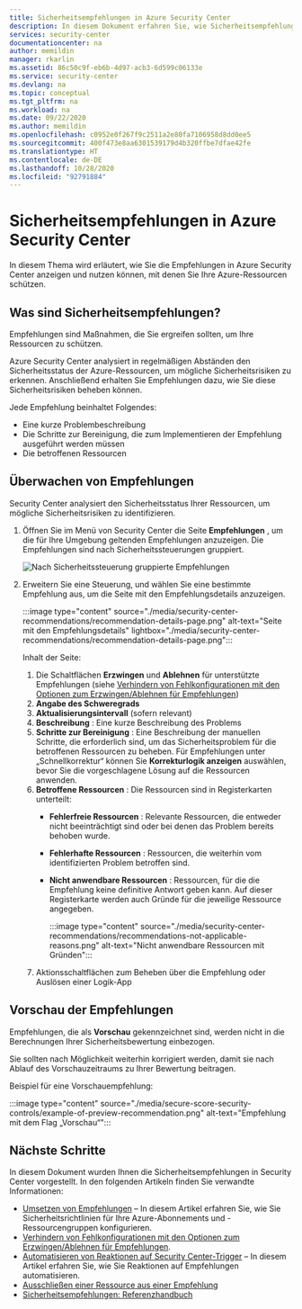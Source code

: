 ```yaml
---
title: Sicherheitsempfehlungen in Azure Security Center
description: In diesem Dokument erfahren Sie, wie Sicherheitsempfehlungen in Azure Security Center Ihnen helfen, Ihre Azure-Ressourcen zu schützen und Ihre Sicherheitsrichtlinien einzuhalten.
services: security-center
documentationcenter: na
author: memildin
manager: rkarlin
ms.assetid: 86c50c9f-eb6b-4d97-acb3-6d599c06133e
ms.service: security-center
ms.devlang: na
ms.topic: conceptual
ms.tgt_pltfrm: na
ms.workload: na
ms.date: 09/22/2020
ms.author: memildin
ms.openlocfilehash: c0952e0f267f9c2511a2e80fa7106958d8dd0ee5
ms.sourcegitcommit: 400f473e8aa6301539179d4b320ffbe7dfae42fe
ms.translationtype: HT
ms.contentlocale: de-DE
ms.lasthandoff: 10/28/2020
ms.locfileid: "92791884"
---
```

# <a name="security-recommendations-in-azure-security-center"></a>Sicherheitsempfehlungen in Azure Security Center 
In diesem Thema wird erläutert, wie Sie die Empfehlungen in Azure Security Center anzeigen und nutzen können, mit denen Sie Ihre Azure-Ressourcen schützen.


## <a name="what-are-security-recommendations"></a>Was sind Sicherheitsempfehlungen?

Empfehlungen sind Maßnahmen, die Sie ergreifen sollten, um Ihre Ressourcen zu schützen.

Azure Security Center analysiert in regelmäßigen Abständen den Sicherheitsstatus der Azure-Ressourcen, um mögliche Sicherheitsrisiken zu erkennen. Anschließend erhalten Sie Empfehlungen dazu, wie Sie diese Sicherheitsrisiken beheben können.

Jede Empfehlung beinhaltet Folgendes:

- Eine kurze Problembeschreibung
- Die Schritte zur Bereinigung, die zum Implementieren der Empfehlung ausgeführt werden müssen
- Die betroffenen Ressourcen

## <a name="monitor-recommendations"></a>Überwachen von Empfehlungen<a name="monitor-recommendations"></a>

Security Center analysiert den Sicherheitsstatus Ihrer Ressourcen, um mögliche Sicherheitsrisiken zu identifizieren. 

1. Öffnen Sie im Menü von Security Center die Seite **Empfehlungen** , um die für Ihre Umgebung geltenden Empfehlungen anzuzeigen. Die Empfehlungen sind nach Sicherheitssteuerungen gruppiert.

      ![Nach Sicherheitssteuerung gruppierte Empfehlungen](./media/security-center-recommendations/view-recommendations.png)

1. Erweitern Sie eine Steuerung, und wählen Sie eine bestimmte Empfehlung aus, um die Seite mit den Empfehlungsdetails anzuzeigen.

    :::image type="content" source="./media/security-center-recommendations/recommendation-details-page.png" alt-text="Seite mit den Empfehlungsdetails" lightbox="./media/security-center-recommendations/recommendation-details-page.png":::

    Inhalt der Seite:

    1. Die Schaltflächen **Erzwingen** und **Ablehnen** für unterstützte Empfehlungen (siehe [Verhindern von Fehlkonfigurationen mit den Optionen zum Erzwingen/Ablehnen für Empfehlungen](prevent-misconfigurations.md))
    1. **Angabe des Schweregrads**
    1. **Aktualisierungsintervall** (sofern relevant) 
    1. **Beschreibung** : Eine kurze Beschreibung des Problems
    1. **Schritte zur Bereinigung** : Eine Beschreibung der manuellen Schritte, die erforderlich sind, um das Sicherheitsproblem für die betroffenen Ressourcen zu beheben. Für Empfehlungen unter „Schnellkorrektur“ können Sie **Korrekturlogik anzeigen** auswählen, bevor Sie die vorgeschlagene Lösung auf die Ressourcen anwenden. 
    1. **Betroffene Ressourcen** : Die Ressourcen sind in Registerkarten unterteilt:
        - **Fehlerfreie Ressourcen** : Relevante Ressourcen, die entweder nicht beeinträchtigt sind oder bei denen das Problem bereits behoben wurde.
        - **Fehlerhafte Ressourcen** : Ressourcen, die weiterhin vom identifizierten Problem betroffen sind.
        - **Nicht anwendbare Ressourcen** : Ressourcen, für die die Empfehlung keine definitive Antwort geben kann. Auf dieser Registerkarte werden auch Gründe für die jeweilige Ressource angegeben. 

            :::image type="content" source="./media/security-center-recommendations/recommendations-not-applicable-reasons.png" alt-text="Nicht anwendbare Ressourcen mit Gründen":::
    1. Aktionsschaltflächen zum Beheben über die Empfehlung oder Auslösen einer Logik-App

## <a name="preview-recommendations"></a>Vorschau der Empfehlungen

Empfehlungen, die als **Vorschau** gekennzeichnet sind, werden nicht in die Berechnungen Ihrer Sicherheitsbewertung einbezogen.

Sie sollten nach Möglichkeit weiterhin korrigiert werden, damit sie nach Ablauf des Vorschauzeitraums zu Ihrer Bewertung beitragen.

Beispiel für eine Vorschauempfehlung:

:::image type="content" source="./media/secure-score-security-controls/example-of-preview-recommendation.png" alt-text="Empfehlung mit dem Flag „Vorschau“":::
 
## <a name="next-steps"></a>Nächste Schritte

In diesem Dokument wurden Ihnen die Sicherheitsempfehlungen in Security Center vorgestellt. In den folgenden Artikeln finden Sie verwandte Informationen:

- [Umsetzen von Empfehlungen](security-center-remediate-recommendations.md) – In diesem Artikel erfahren Sie, wie Sie Sicherheitsrichtlinien für Ihre Azure-Abonnements und -Ressourcengruppen konfigurieren.
- [Verhindern von Fehlkonfigurationen mit den Optionen zum Erzwingen/Ablehnen für Empfehlungen](prevent-misconfigurations.md).
- [Automatisieren von Reaktionen auf Security Center-Trigger](workflow-automation.md) – In diesem Artikel erfahren Sie, wie Sie Reaktionen auf Empfehlungen automatisieren.
- [Ausschließen einer Ressource aus einer Empfehlung](exempt-resource.md)
- [Sicherheitsempfehlungen: Referenzhandbuch](recommendations-reference.md)